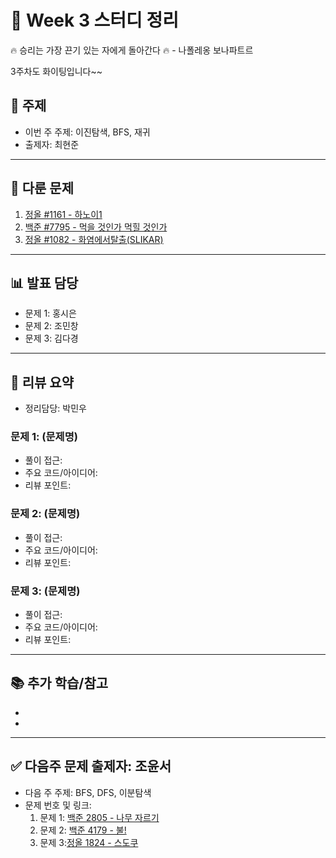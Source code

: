 # 📆 Week 3 스터디 정리

🔥 승리는 가장 끈기 있는 자에게 돌아간다 🔥
                            - 나폴레옹 보나파트르
                            
3주차도 화이팅입니다~~

## 📌 주제
- 이번 주 주제: 이진탐색, BFS, 재귀
- 출제자: 최현준

---

## 📂 다룬 문제
1. [정올 #1161 - 하노이1](https://jungol.co.kr/problem/1161?cursor=Niw3LDU=)
2. [백준 #7795 - 먹을 것인가 먹힐 것인가](https://www.acmicpc.net/problem/7795)
3. [정올 #1082 - 화염에서탈출(SLIKAR)](https://jungol.co.kr/problem/1082?cursor=OCw3LDU=)

---

## 📊 발표 담당
- 문제 1: 홍시은
- 문제 2: 조민창
- 문제 3: 김다경

---

## 📝 리뷰 요약
- 정리담당: 박민우
### 문제 1: (문제명)
- 풀이 접근:
- 주요 코드/아이디어:
- 리뷰 포인트:

### 문제 2: (문제명)
- 풀이 접근:
- 주요 코드/아이디어:
- 리뷰 포인트:

### 문제 3: (문제명)
- 풀이 접근:
- 주요 코드/아이디어:
- 리뷰 포인트:

---

## 📚 추가 학습/참고
- 
- 

---

## ✅ 다음주 문제 출제자: 조윤서
- 다음 주 주제: BFS, DFS, 이분탐색
- 문제 번호 및 링크:
  1. 문제 1: [백준 2805 - 나무 자르기](https://www.acmicpc.net/problem/2805)
  2. 문제 2: [백준 4179 - 불!](https://www.acmicpc.net/problem/4179)
  3. 문제 3:[정올 1824 - 스도쿠](https://jungol.co.kr/problem/1824?cursor=OCw1LDU=)

